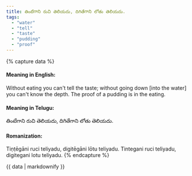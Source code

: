 ```yaml
---
title: తింటేగాని రుచి తెలియదు, దిగితేగాని లోతు తెలియదు.
tags:
  - "water"
  - "tell"
  - "taste"
  - "pudding"
  - "proof"
---
```


{% capture data %}
#### Meaning in English:
Without eating you can't tell the taste; without going down [into the water] you can't know the depth.
The proof of a pudding is in the eating.

#### Meaning in Telugu:
తింటేగాని రుచి తెలియదు, దిగితేగాని లోతు తెలియదు.

#### Romanization:
Tiṇṭēgāni ruci teliyadu, digitēgāni lōtu teliyadu.
Tintegani ruci teliyadu, digitegani lotu teliyadu.
{% endcapture %}

{{ data | markdownify }}

